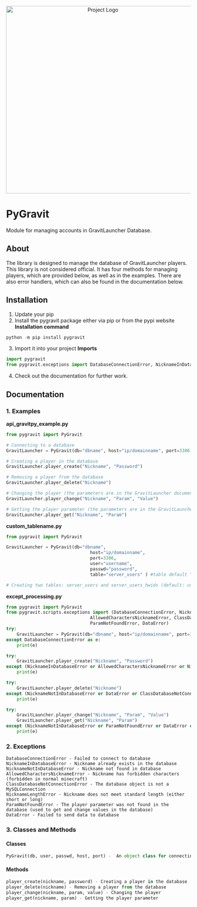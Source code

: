<p align="center">
      <img src="https://cdn.discordapp.com/attachments/1084489981193621580/1089661272682934303/hero.png" alt="Project Logo" width="512" height="512">
</p>

# PyGravit
Module for managing accounts in GravitLauncher Database.

## About
The library is designed to manage the database of GravitLauncher players. This library is not considered official. It has four methods for managing players, which are provided below, as well as in the examples. There are also error handlers, which can also be found in the documentation below.


## Installation

1. Update your pip
2. Install the pygravit package either via pip or from the pypi website
**Installation command**
```powershell
python -m pip install pygravit 
```
3. Import it into your project
**Imports**
```python
import pygravit
from pygravit.exceptions import DatabaseConnectionError, NicknameInDatabaseError, NicknameNotInDatabaseError, AllowedCharactersNicknameError, ClassDatabaseNotConnectionError, NicknameLengthError, ParamNotFoundError, DataError
```
4. Check out the documentation for further work.


## Documentation
### 1. Examples
**api_gravitpy_example.py**
```python
from pygravit import PyGravit

# Connecting to a database
GravitLauncher = PyGravit(db="dbname", host="ip/domainname", port=3306, user="username", passwd="password", table="tablename (default users)")

# Creating a player in the database
GravitLauncher.player_create("Nickname", "Password")

# Removing a player from the database
GravitLauncher.player_delete("Nickname")

# Changing the player (the parameters are in the GravitLauncher documentation as well as in the database itself)
GravitLauncher.player_change("Nickname", "Param", "Value")

# Getting the player parameter (the parameters are in the GravitLauncher documentation as well as in the database itself)
GravitLauncher.player_get("Nickname", "Param")
```

**custom_tablename.py**
```python
from pygravit import PyGravit

GravitLauncher = PyGravit(db="dbname",
                                host="ip/domainname",
                                port=3306,
                                user="username",
                                passwd="password",
                                table="server_users" ) #table default "users"

# Creating two tables: server_users and server_users_hwids (default: users and users_hwids)
```

**except_processing.py**
```python
from pygravit import PyGravit
from pygravit.scripts.exceptions import (DatabaseConnectionError, NicknameInDatabaseError, NicknameNotInDatabaseError,
                                AllowedCharactersNicknameError, ClassDatabaseNotConnectionError, NicknameLengthError,
                                ParamNotFoundError, DataError)
try:
    GravitLauncher = PyGravit(db="dbname", host="ip/domainname", port=3306, user="username", passwd="password", table="tablename (default users)")
except DatabaseConnectionError as e: 
    print(e)

try:
    GravitLauncher.player_create("Nickname", "Password")
except (NicknameInDatabaseError or AllowedCharactersNicknameError or NicknameLengthError or DataError or ClassDatabaseNotConnectionError) as e:
    print(e)

try:
    GravitLauncher.player_delete("Nickname")
except (NicknameNotInDatabaseError or DataError or ClassDatabaseNotConnectionError) as e:
    print(e)

try:
    GravitLauncher.player_change("Nickname", "Param", "Value")
    GravitLauncher.player_get("Nickname", "Param")
except (NicknameNotInDatabaseError or ParamNotFoundError or DataError or ClassDatabaseNotConnectionError) as e:
    print(e)
```


### 2. Exceptions
```
DatabaseConnectionError - Failed to connect to database
NicknameInDatabaseError - Nickname already exists in the database
NicknameNotInDatabaseError - Nickname not found in database
AllowedCharactersNicknameError - Nickname has forbidden characters (forbidden in normal minecraft)
ClassDatabaseNotConnectionError - The database object is not a MySQLConnection
NicknameLengthError - Nickname does not meet standard length (either short or long)
ParamNotFoundError - The player parameter was not found in the database (used to get and change values in the database)
DataError - Failed to send data to database
```


### 3. Classes and Methods
#### Classes
```python
PyGravit(db, user, passwd, host, port) -  An object class for connecting to a database
```
#### Methods
```python
player_create(nickname, password) - Creating a player in the database
player_delete(nickname) - Removing a player from the database
player_change(nickname, param, value) - Changing the player
player_get(nickname, param) - Getting the player parameter
```
